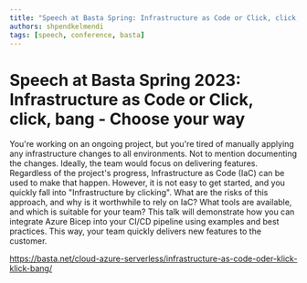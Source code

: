 ```yaml
---
title: "Speech at Basta Spring: Infrastructure as Code or Click, click, bang - Choose your way"
authors: shpendkelmendi
tags: [speech, conference, basta]
---
```


# Speech at Basta Spring 2023: Infrastructure as Code or Click, click, bang - Choose your way

You're working on an ongoing project, but you're tired of manually applying any infrastructure changes to all environments. Not to mention documenting the changes. Ideally, the team would focus on delivering features.
Regardless of the project's progress, Infrastructure as Code (IaC) can be used to make that happen. However, it is not easy to get started, and you quickly fall into "Infrastructure by clicking". What are the risks of this approach, and why is it worthwhile to rely on IaC? What tools are available, and which is suitable for your team?
This talk will demonstrate how you can integrate Azure Bicep into your CI/CD pipeline using examples and best practices. This way, your team quickly delivers new features to the customer.

https://basta.net/cloud-azure-serverless/infrastructure-as-code-oder-klick-klick-bang/